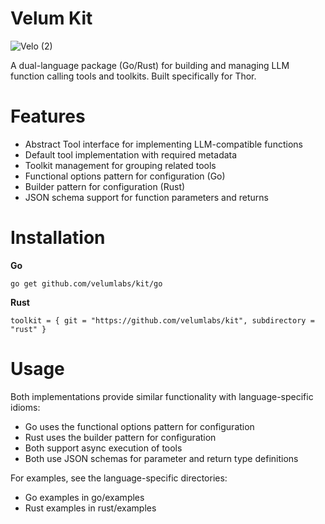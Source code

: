 # **Velum Kit**
![Velo (2)](https://github.com/user-attachments/assets/ccd20321-723c-4126-b115-941310adf81e)

A dual-language package (Go/Rust) for building and managing LLM function calling tools and toolkits. Built specifically for Thor.

# **Features**
- Abstract Tool interface for implementing LLM-compatible functions
- Default tool implementation with required metadata
- Toolkit management for grouping related tools
- Functional options pattern for configuration (Go)
- Builder pattern for configuration (Rust)
- JSON schema support for function parameters and returns

# **Installation**

**Go**

```go get github.com/velumlabs/kit/go```


**Rust**
```
toolkit = { git = "https://github.com/velumlabs/kit", subdirectory = "rust" }
```

# **Usage**
Both implementations provide similar functionality with language-specific idioms:

- Go uses the functional options pattern for configuration
- Rust uses the builder pattern for configuration
- Both support async execution of tools
- Both use JSON schemas for parameter and return type definitions

For examples, see the language-specific directories:

- Go examples in go/examples
- Rust examples in rust/examples
